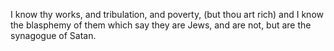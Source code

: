 I know thy works, and tribulation, and poverty, (but thou art rich) and I know the blasphemy of them which say they are Jews, and are not, but are the synagogue of Satan.
